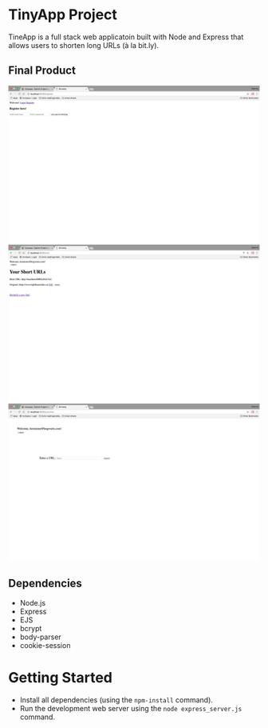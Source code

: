 # TinyApp Project

TineApp is a full stack web applicatoin built with Node and Express that allows users to shorten long URLs (à la bit.ly).

## Final Product

!["Screenshot of the Register page"](https://github.com/dlepke/bitly-clone/blob/master/docs/Register-page.png?raw=true)
!["Screenshot of the Homepage"](https://github.com/dlepke/bitly-clone/blob/master/docs/Homepage.png?raw=true)
!["Screenshot of the Edit a URL page"](https://github.com/dlepke/bitly-clone/blob/master/docs/Edit-url-page.png?raw=true)


## Dependencies

 - Node.js
 - Express
 - EJS
 - bcrypt
 - body-parser
 - cookie-session


 # Getting Started

  - Install all dependencies (using the `npm-install` command).
  - Run the development web server using the `node express_server.js` command.